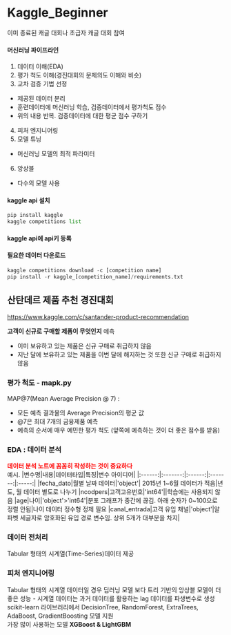# Kaggle_Beginner 
이미 종료된 캐글 대회나 초급자 캐글 대회 참여

#### 머신러닝 파이프라인
1. 데이터 이해(EDA)
2. 평가 척도 이해(경진대회의 문제의도 이해와 비슷)
3. 교차 검증 기법 선정
  - 제공된 데이터 분리 
  - 훈련데이터에 머신러닝 학습, 검증데이터에서 평가척도 점수
  - 위의 내용 반복. 검증데이터에 대한 평균 점수 구하기
4. 피처 엔지니어링
5. 모델 튜닝
  - 머신러닝 모델의 최적 파라미터
6. 앙상블
  - 다수의 모델 사용
  

#### kaggle api 설치
```python
pip install kaggle
kaggle competitions list
```
#### kaggle api에 api키 등록
#### 필요한 데이터 다운로드
```python
kaggle competitions download -c [competition name]
pip install -r kaggle_[competition_name]/requirements.txt
```
  
## 산탄데르 제품 추천 경진대회
https://www.kaggle.com/c/santander-product-recommendation

**고객이 신규로 구매할 제품이 무엇인지** 예측
- 이미 보유하고 있는 제품은 신규 구매로 취급하지 않음
- 지난 달에 보유하고 있는 제품을 이번 달에 해지하는 것 또한 신규 구매로 취급하지 않음 

### 평가 척도 - mapk.py
MAP@7(Mean Average Precision @ 7) :
- 모든 예측 결과물의 Average Precision의 평균 값
- @7은 최대 7개의 금융제품 예측
- 예측의 순서에 매우 예민한 평가 척도 (앞쪽에 예측하는 것이 더 좋은 점수를 받음)

### EDA : 데이터 분석

<span style="color:red"> <b>데이터 분석 노트에 꼼꼼히 작성하는 것이 중요하다</b></span><br>
예시. 
|변수명|내용|데이터타입|특징|변수 아이디어| 
|:------:|:-------:|:------:|:-------:|:-----:|
|fecha_dato|월별 날짜 데이터|'object'| 2015년 1~6월 데이터가 적음|년도, 월 데이터 별도로 나누기
|ncodpers|고객고유번호|'int64'||학습에는 사용되지 않음
|age|나이|'object'>'int64'|분포 그래프가 중간에 끊김. 아래 숫자가 0~100으로 정렬 안됨|나이 데이터 정수형 정제 필요
|canal_entrada|고객 유입 채널|'object'|알파벳 세글자로 암호화된 유입 경로 변수임. 상위 5개가 대부분을 차지|

### 데이터 전처리
Tabular 형태의 시계열(Time-Series)데이터 제공

### 피처 엔지니어링
Tabular 형태의 시계열 데이터일 경우 딥러닝 모델 보다 트리 기반의 앙상블 모델이 더 좋은 성능 - 시계열 데이터는 과거 데이터를 활용하는 lag 데이터를 파생변수로 생성 <br>
scikit-learn 라이브러리에서 DecisionTree, RandomForest, ExtraTrees, AdaBoost, GradientBoosting 모델 지원 <br>
가장 많이 사용하는 모델 **XGBoost & LightGBM**
